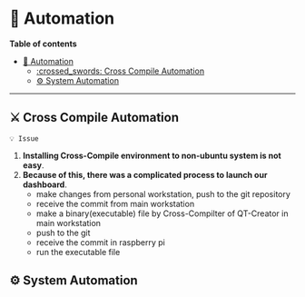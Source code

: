 # :robot: Automation
**Table of contents**
- [:robot: Automation](#robot-automation)
  - [:crossed\_swords: Cross Compile Automation](#crossed_swords-cross-compile-automation)
  - [:gear: System Automation](#gear-system-automation)

<hr>

## :crossed_swords: Cross Compile Automation
```Plain Text
💡 Issue
```
1. **Installing Cross-Compile environment to non-ubuntu system is not easy**.
2. **Because of this, there was a complicated process to launch our dashboard**.
   - make changes from personal workstation, push to the git repository
   - receive the commit from main workstation
   - make a binary(executable) file by Cross-Compilter of QT-Creator in main workstation
   - push to the git
   - receive the commit in raspberry pi
   - run the executable file


## :gear: System Automation
